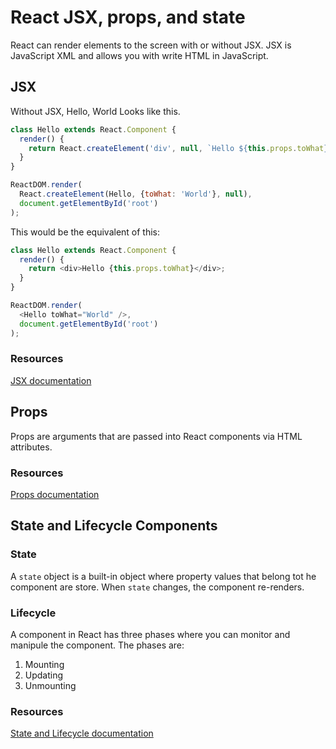 # React JSX, props, and state



React can render elements to the screen with or without JSX. JSX is JavaScript XML and allows you with write HTML in JavaScript.

## JSX

Without JSX, Hello, World Looks like this.
```js
class Hello extends React.Component {
  render() {
    return React.createElement('div', null, `Hello ${this.props.toWhat}`);
  }
}

ReactDOM.render(
  React.createElement(Hello, {toWhat: 'World'}, null),
  document.getElementById('root')
);

```

This would be the equivalent of this:

```js
class Hello extends React.Component {
  render() {
    return <div>Hello {this.props.toWhat}</div>;
  }
}

ReactDOM.render(
  <Hello toWhat="World" />,
  document.getElementById('root')
);
```

### Resources 

[JSX documentation](https://reactjs.org/docs/jsx-in-depth.html)

## Props

Props are arguments that are passed into React components via HTML attributes.

### Resources

[Props documentation](https://reactjs.org/docs/render-props.html)

## State and Lifecycle Components

### State

A `state` object is a built-in object where property values that belong tot he component are store. When `state` changes, the component re-renders.

### Lifecycle

A component in React has three phases where you can monitor and manipule the component. The phases are:

1. Mounting
2. Updating
3. Unmounting

### Resources

[State and Lifecycle documentation](https://reactjs.org/docs/react-component.html)
